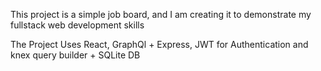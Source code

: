This project is a simple job board, and I am creating it to demonstrate my fullstack web development skills

The Project Uses React, GraphQl + Express, JWT for Authentication and knex query builder + SQLite DB 

